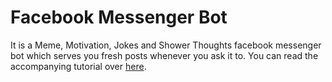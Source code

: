 # Facebook Messenger Bot
It is a Meme, Motivation, Jokes and Shower Thoughts facebook messenger bot which serves you fresh posts whenever you ask it to. You can read the accompanying tutorial over [here](https://pythontips.com/2017/04/13/making-a-reddit-facebook-messenger-bot/).
